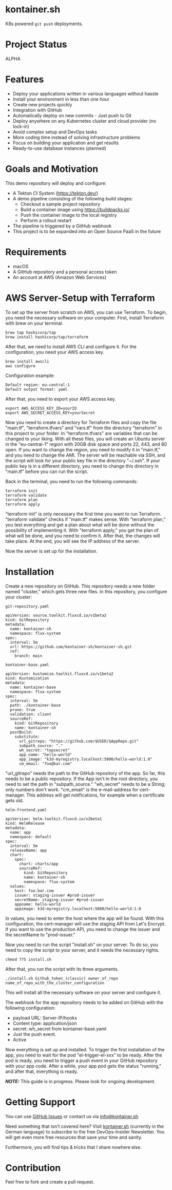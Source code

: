 # kontainer.sh
K8s powered `git push` deployments.
# Project Status
ALPHA
# Features
* Deploy your applications written in various languages without hassle
* Install your environment in less than one hour
* Create new projects quickly
* Integration with GitHub
* Automatically deploy on new commits - Just push to Git
* Deploy anywhere on any Kubernetes cluster and cloud provider (no lock-in)
* Avoid complex setup and DevOps tasks
* More coding time instead of solving infrastructure problems
* Focus on building your application and get results
* Ready-to-use database instances (planned)


# Goals and Motivation
This demo repository will deploy and configure:
* A Tekton CI System (https://tekton.dev/)
* A demo pipeline consisting of the following build stages:
  * Checkout a sample project repository
  * Build a container image using https://buildpacks.io/
  * Push the container image to the local registry
  * Perform a rollout restart
* The pipeline is triggered by a GitHub webhook
* This project is to be expanded into an Open Source PaaS in the future
# Requirements
* macOS
* A GitHub repository and a personal access token
* An account at AWS (Amazon Web Services)

# AWS Server-Setup with Terraform

To set up the server from scratch on AWS, you can use Terraform. 
To begin, you need the necessary software on your computer. 
First, install Terraform with brew on your terminal.

    brew tap hashicorp/tap  
    brew install hashicorp/tap/terraform

After that, we need to install AWS CLI and configure it. 
For the configuration, you need your AWS access key.

    brew install awscli
    aws configure

Configuration example:

    Default region: eu-central-1
    Default output format: yaml

After that, you need to export your AWS access key.

    export AWS_ACCESS_KEY_ID=yourID
    export AWS_SECRET_ACCESS_KEY=yourSecret

Now you need to create a directory for Terraform files and copy the file "main.tf", "terraform.tfvars" and "vars.tf" 
from the directory "terraform" in this project to your folder. In "terraform.tfvars" are variables that can be changed to your liking. 
With all these files, you will create an Ubuntu server in the "eu-central-1" region with 20GB disk space and ports 22, 443, and 80 open. 
If you want to change the region, you need to modify it in "main.tf," and you need to change the AMI. 
The server will be reachable via SSH, and the script will look for your public key file in the directory "~/.ssh". 
If your public key is in a different directory, you need to change this directory in "main.tf" before you can run the script.

Back in the terminal, you need to run the following commands:

    terraform init
	terraform validate
 	terraform plan
	terraform apply

"terraform init" is only necessary the first time you want to run Terraform. 
"terraform validate" checks if "main.tf" makes sense. 
With "terraform plan," you test everything and get a plan about what will be done without the possibility of implementing it. 
With "terraform apply," you get the plan of what will be done, and you need to confirm it. 
After that, the changes will take place. 
At the end, you will see the IP address of the server.

Now the server is set up for the installation.

# Installation

Create a new repository on GitHub. 
This repository needs a new folder named "cluster," which gets three new files. 
In this repository, you configure your cluster:

`git-repository.yaml`

    apiVersion: source.toolkit.fluxcd.io/v1beta2
    kind: GitRepository
    metadata:
      name: kontainer-sh
      namespace: flux-system
    spec:
      interval: 5m
      url: https://github.com/kontainer-sh/kontainer-sh.git
      ref:
        branch: main


`kontainer-base.yaml`

    apiVersion: kustomize.toolkit.fluxcd.io/v1beta2
    kind: Kustomization
    metadata:
      name: kontainer-base
      namespace: flux-system
    spec:
      interval: 5m
      path: ./kontainer-base
      prune: true
      validation: client
      sourceRef:
        kind: GitRepository
        name: kontainer-sh
      postBuild:
        substitute:
          url_gitrepo: "https://github.com/$USER/$AppRepo.git"
          subpath_source: "."
          wh_secret: "topsecret"
          app_name: "hello-world"
          app_image: "k3d-myregistry.localhost:5000/hello-world:1.0"
          cm_email: "foo@bar.com"

"url_gitrepo" needs the path to the GitHub repository of the app. 
So far, this needs to be a public repository. 
If the App isn't in the root directory, you need to set the path in "subpath_source." 
"wh_secret" needs to be a String; only numbers don't work.
"cm_email" is the e-mail-address for cert-manager. 
This address will get notifications, for example when a certificate gets old.

`helm-frontend.yaml`

    apiVersion: helm.toolkit.fluxcd.io/v2beta1
    kind: HelmRelease
    metadata:
      name: app
      namespace: default
    spec:
      interval: 5m
      releaseName: app
      chart:
        spec:
          chart: charts/app
          sourceRef:
            kind: GitRepository
            name: kontainer-sh
            namespace: flux-system
      values:
        host: foo.bar.com
        issuer: staging-issuer #prod-issuer
        secretName: staging-issuer #prod-issuer
        appname: hello-world
        appimage: k3d-myregistry.localhost:5000/hello-world:1.0

In values, you need to enter the host where the app will be found. 
With this configuration, the cert-manager will use the staging API from Let's Encrypt. 
If you want to use the production API, you need to change the issuer and the secretName to "prod-issuer."

Now you need to run the script "install.sh" on your server. 
To do so, you need to copy the script to your server, and it needs the necessary rights.
    
    chmod 775 install.sh
After that, you run the script with its three arguments.
    
    ./install.sh Github_token_(classic) owner_of_repo name_of_repo_with_the_cluster_configuration
This will install all the necessary software on your server and configure it.

The webhook for the app repository needs to be added on GitHub with the following configuration:

* payload URL: Server-IP/hooks
* Content type: application/json
* secret: wh_secret from kontainer-base.yaml
* Just the push event.
* Active

Now everything is set up and installed. 
To trigger the first installation of the app, you need to wait for the pod "el-trigger-el-xxx" to be ready. 
After the pod is ready, you need to trigger a push event in your GitHub repository with your app code. 
After a while, your app pod gets the status "running," and after that, everything is ready.



**_NOTE:_** This guide is in progress. Please look for ongoing development.

# Getting Support
You can use [GitHub Issues](https://github.com/kontainer-sh/kontainer-sh/issues) or contact us via [info@kontainer.sh](mailto:info@kontainer.sh).

Need something that isn't covered here? Visit [kontainer.sh](https://kontainer.sh/devops-insider/) (currently in the German language) to subscribe to the free DevOps-Insider Newsletter. You will get even more free resources that save your time and sanity.

Furthermore, you will find tips & tricks that I share nowhere else.
# Contribution
Feel free to fork and create a pull request.
